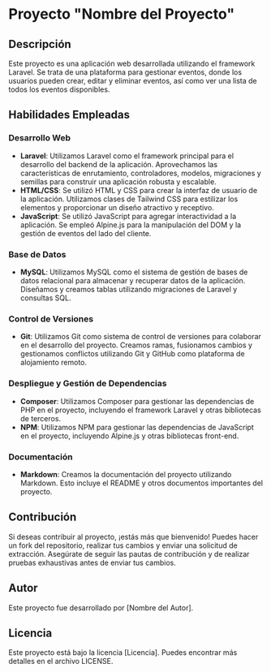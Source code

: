 # Proyecto "Nombre del Proyecto"

## Descripción
Este proyecto es una aplicación web desarrollada utilizando el framework Laravel. Se trata de una plataforma para gestionar eventos, donde los usuarios pueden crear, editar y eliminar eventos, así como ver una lista de todos los eventos disponibles.

## Habilidades Empleadas

### Desarrollo Web
- **Laravel**: Utilizamos Laravel como el framework principal para el desarrollo del backend de la aplicación. Aprovechamos las características de enrutamiento, controladores, modelos, migraciones y semillas para construir una aplicación robusta y escalable.
- **HTML/CSS**: Se utilizó HTML y CSS para crear la interfaz de usuario de la aplicación. Utilizamos clases de Tailwind CSS para estilizar los elementos y proporcionar un diseño atractivo y receptivo.
- **JavaScript**: Se utilizó JavaScript para agregar interactividad a la aplicación. Se empleó Alpine.js para la manipulación del DOM y la gestión de eventos del lado del cliente.

### Base de Datos
- **MySQL**: Utilizamos MySQL como el sistema de gestión de bases de datos relacional para almacenar y recuperar datos de la aplicación. Diseñamos y creamos tablas utilizando migraciones de Laravel y consultas SQL.

### Control de Versiones
- **Git**: Utilizamos Git como sistema de control de versiones para colaborar en el desarrollo del proyecto. Creamos ramas, fusionamos cambios y gestionamos conflictos utilizando Git y GitHub como plataforma de alojamiento remoto.

### Despliegue y Gestión de Dependencias
- **Composer**: Utilizamos Composer para gestionar las dependencias de PHP en el proyecto, incluyendo el framework Laravel y otras bibliotecas de terceros.
- **NPM**: Utilizamos NPM para gestionar las dependencias de JavaScript en el proyecto, incluyendo Alpine.js y otras bibliotecas front-end.

### Documentación
- **Markdown**: Creamos la documentación del proyecto utilizando Markdown. Esto incluye el README y otros documentos importantes del proyecto.

## Contribución
Si deseas contribuir al proyecto, ¡estás más que bienvenido! Puedes hacer un fork del repositorio, realizar tus cambios y enviar una solicitud de extracción. Asegúrate de seguir las pautas de contribución y de realizar pruebas exhaustivas antes de enviar tus cambios.

## Autor
Este proyecto fue desarrollado por [Nombre del Autor].

## Licencia
Este proyecto está bajo la licencia [Licencia]. Puedes encontrar más detalles en el archivo LICENSE.
